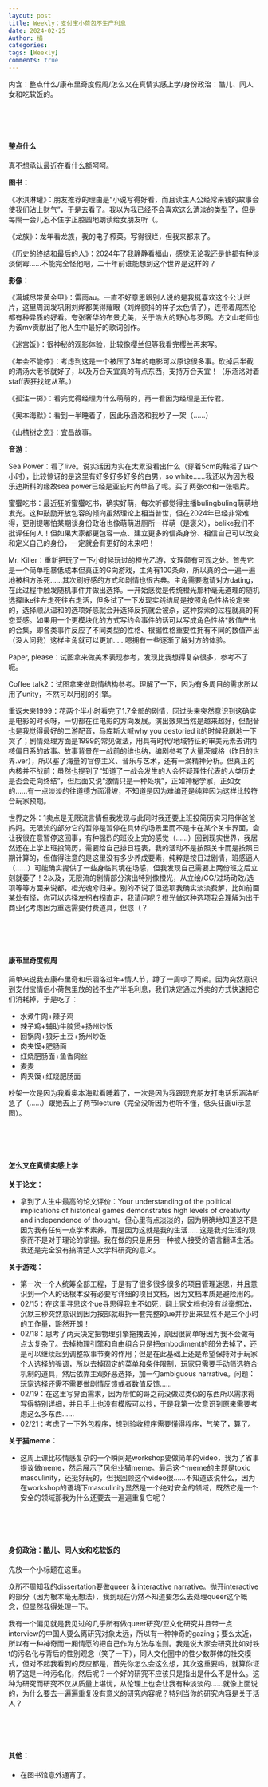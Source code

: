 ```yaml
---
layout: post
title: Weekly：支付宝小荷包不生产利息
date: 2024-02-25
Author: 橘
categories: 
tags: [Weekly]
comments: true
---
```


内含：整点什么/康布里奇度假周/怎么又在真情实感上学/身份政治：酷儿、同人女和吃软饭的。
<!-- more -->


<br><br><br>

#### 整点什么

真不想承认最近在看什么额呵呵。

**图书：**

《冰淇淋罐》：朋友推荐的理由是“小说写得好看，而且读主人公经常来钱的故事会使我们沾上财气”，于是去看了。我以为我已经不会喜欢这么清淡的类型了，但是每隔一会儿忍不住字正腔圆地朗读给女朋友听（。

《龙族》：龙年看龙族，我的电子榨菜。写得很烂，但我来都来了。

《历史的终结和最后的人》：2024年了我静静看福山，感觉无论我还是他都有种淡淡倒霉……不能完全怪他吧，二十年前谁能想到这个世界是这样的？

**影像**：

《满城尽带黄金甲》：雷雨au。一直不好意思跟别人说的是我挺喜欢这个公认烂片，这里周润发巩俐刘烨都美得耀眼（刘烨颤抖的样子太色情了），连带着周杰伦都有种异质的好看。夸张奢华的布景尤美，关于浩大的野心与罗网。方文山老师也为该mv贡献出了他人生中最好的歌词创作。

《迷宫饭》：很神秘的观影体验，比较像樱兰但等我看完樱兰再来写。

《年会不能停》：考虑到这是一个被压了3年的电影可以原谅很多事。砍掉后半截的清汤大老爷就好了，以及万合天宜真的有点东西，支持万合天宜！（乐涵洛对着staff表狂找蛇从革。）

《孤注一掷》：看完觉得经理为什么萌萌的，再一看因为经理是王传君。

《奥本海默》：看到一半睡着了，因此乐涵洛和我吵了一架（……）

《山楂树之恋》：宜昌故事。

**音游：**

Sea Power：看了live。说实话因为实在太累没看出什么（穿着5cm的鞋摇了四个小时），比较惊讶的是这里有好多好多好多的白男，so white……我还以为因为极乐迪斯科的缘故sea power已经是亚庇时尚单品了呢。买了两张cd和一张唱片。

蜜獾吃书：最近狂听蜜獾吃书，确实好萌，每次听都觉得主播bulingbuling萌萌地发光。这种鼓励开放包容的倾向虽然理论上相当普世，但在2024年已经非常难得，更别提哪怕某期谈身份政治也像萌萌进厕所一样萌（是褒义），belike我们不批评任何人！但如果大家都更包容一点、建立更多的信条身份、相信自己可以改变和定义自己的身份，一定就会有更好的未来吧！

Mr. Killer：重新把玩了一下小时候玩过的橙光乙游，文理颇有可观之处。首先它是一个简单粗暴低成本但真正的G向游戏，主角有100条命，所以真的会一遍一遍地被相方杀死……其次刷好感的方式和剧情也很古典。主角需要邀请对方dating，在此过程中触发随机事件并做出选择。一开始感觉是传统橙光那种毫无道理的随机选择like往左走死往右走活，但多试了一下发现实践结局是按照角色性格设定来的，选择顺从温和的选项好感就会升选择反抗就会被杀，这种探索的过程就真的有恋爱感。如果用一个更模块化的方式写约会事件的话可以写成角色性格*数值产出的合集，即各类事件反应了不同类型的性格、根据性格重要性拥有不同的数值产出（没人问我）这样主角就可以更加……嗯拥有一些逐渐了解对方的体验。

Paper, please：试图拿来做美术表现参考，发现比我想得复杂很多，参考不了呃。

Coffee talk2：试图拿来做剧情结构参考。理解了一下，因为有多周目的需求所以用了unity，不然可以用别的引擎。

重返未来1999：花两个半小时看完了1.7全部的剧情，回过头来突然意识到这确实是电影的时长呀，一切都在往电影的方向发展。演出效果当然是越来越好，但配音也是我觉得最好的二游配音，马库斯大喊why you destoried it的时候我刷地一下哭了；剧情处理方面是1999的常见做法，用具有时代/地域特征的审美元素去讲内核偏日系的故事。故事背景在一战前的维也纳，编剧参考了大量茨威格（昨日的世界.ver），所以塞了海量的官僚主义、音乐与艺术，还有一滴精神分析。但真正的内核并不战前：虽然也提到了“知道了一战会发生的人会怀疑理性代表的人类历史是否会走向终结”，但后面又说“激情只是一种处境”，正如神秘学家，正如女的……有一点淡淡的往道德方面滑坡，不知道是因为难编还是纯粹因为这样比较符合玩家预期。

世界之外：1卖点是无限流言情但我发现与此同时我还要上班投简历实习陪伴爸爸妈妈。无限流的部分它的暂停是暂停在具体的场景里而不是卡在某个关卡界面，会让我很在意暂停这回事，有种强烈的班没上完的感觉（……）回到现实世界，我居然还在上学上班投简历，需要给自己排日程表，我的活动不是按照关卡而是按照日期计算的，但值得注意的是这里没有多少养成要素，纯粹是按日过剧情，班感逼人（……）可能确实提供了一些身临其境在场感，但我发现自己需要上两份班之后立刻就萎了！2以及，无限流的剧情部分演出特别像橙光，从立绘/CG/过场动效/选项等等方面来说都，橙光魂兮归来。别的不说了但选项我确实淡淡费解，比如前面某处有怪，你可以选择左拐右拐直走，我请问呢？橙光做这种选项我会理解为出于商业化考虑因为重选需要付费道具，但您（？

<br/>

<br/>

<br/>

#### 康布里奇度假周

简单来说我去康布里奇和乐涵洛过年+情人节，蹲了一周吵了两架。因为突然意识到支付宝情侣小荷包里放的钱不生产半毛利息，我们决定通过外卖的方式快速把它们消耗掉，于是吃了：

- 水煮牛肉+辣子鸡
- 辣子鸡+辅助牛腩煲+扬州炒饭
- 回锅肉+狼牙土豆+扬州炒饭
- 肉夹馍+肥肠面
- 红烧肥肠面+鱼香肉丝
- 麦麦
- 肉夹馍+红烧肥肠面

吵架一次是因为我看奥本海默看睡着了，一次是因为我跟现充朋友打电话乐涵洛听急了（……）跟她去上了两节lecture（完全没听因为也听不懂，低头狂画ui示意图）。

<br/>

<br/>

<br/>

#### 怎么又在真情实感上学

**关于论文：**

- 拿到了人生中最高的论文评价：Your understanding of the political implications of historical games demonstrates high levels of creativity and independence of thought。但心里有点淡淡的，因为明确地知道这不是因为我有任何一点学术素养，而是因为这就是我的生活……这是我对生活的观察而不是对于理论的掌握。我在做的只是用另一种被人接受的语言翻译生活。我还是完全没有搞清楚人文学科研究的意义。

**关于游戏：**

- 第一次一个人统筹全部工程，于是有了很多很多很多的项目管理迷思，并且意识到一个人的话根本没有必要写详细的项目文档，因为文档本质是避险用的。
- 02/15：在这里寻思这个ue寻思得我生不如死，翻上家文档也没有丝毫想法，沉默三秒突然意识到因为按部就班拆一套完整的ue并抄出来显然不是三个小时的工作量，豁然开朗！
- 02/18：思考了两天决定把物理引擎拖拽去掉，原因很简单呀因为我不会做有点太复杂了。去掉物理引擎和自由组合只是把embodiment的部分去掉了，还是可以继续起到调整叙事节奏的作用；但是在此基础上还是希望保持对于玩家个人选择的强调，所以去掉固定的菜单和条件限制，玩家只需要手动筛选符合机制的道具，然后依靠主观好恶选择，加一勺ambiguous narrative。问题：玩家选择还需不需要做剧情反馈或者数值反馈……
- 02/19：在这里写界面需求，因为帮忙的哥之前没做过类似的东西所以需求得写得特别详细，并且手上也没有模版可以抄，于是我第一次意识到原来需要考虑这么多东西……
- 02/21：考虑了一下外包程序，想到验收程序需要懂得程序，气笑了，算了。

**关于猫meme：**

- 这周上课比较情感复杂的一个瞬间是workshop要做简单的video，我为了省事提议做meme，然后展示了风俗业猫meme。最后这个meme的主题是toxic masculinity，还挺好玩的，但我回顾这个video很……不知道该说什么，因为在workshop的语境下masculinity显然是一个绝对安全的领域，既然它是一个安全的领域那我为什么还要去一遍遍重复它呢？

<br/>

<br/>

<br/>

#### 身份政治：酷儿、同人女和吃软饭的

先放一个小标题在这里。

众所不周知我的dissertation要做queer & interactive narrative。抛开interactive的部分（因为根本毫无想法），我到现在仍然不知道要怎么去处理queer这个概念，但显然我得处理一下。

我有一个偏见就是我见过的几乎所有做queer研究/亚文化研究并且带一点interview的中国人要么离研究对象太远，所以有一种神奇的gazing；要么太近，所以有一种神奇而一厢情愿的把自己作为方法与准则。我是说大家会研究比如对铁t的污名化与背后的性别观念（笑了一下），同人文化圈中的性少数群体的社交模式，但对不起我看到的反应都是，首先你怎么会这么想，其次这重要吗，就算你证明了这是一种污名化，然后呢？一个好的研究不应该只是指出是什么不是什么。这种为研究而研究不仅从质量上堪忧，从伦理上也会让我有种淡淡的……就像上面说的，为什么要去一遍遍重复没有意义的研究内容呢？特别当你的研究内容是关于活人？

<br/>

<br/>

<br/>

#### 其他：

- 在图书馆意外通宵了。

